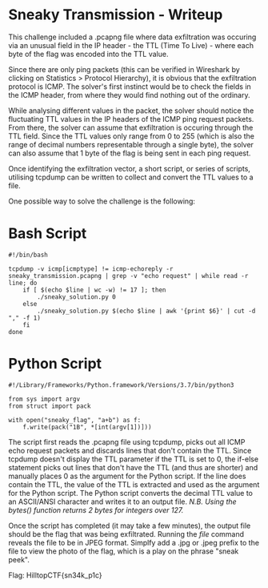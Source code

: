 # Sneaky Transmission - Writeup

This challenge included a .pcapng file where data exfiltration was occuring via an unusual field in the IP header - the TTL (Time To Live) - where each byte of the flag was encoded into the TTL value.

Since there are only ping packets (this can be verified in Wireshark by clicking on Statistics > Protocol Hierarchy), it is obvious that the exfiltration protocol is ICMP. 
The solver's first instinct would be to check the fields in the ICMP header, from where they would find nothing out of the ordinary.

While analysing different values in the packet, the solver should notice the fluctuating TTL values in the IP headers of the ICMP ping request packets.
From there, the solver can assume that exfiltration is occuring through the TTL field.
Since the TTL values only range from 0 to 255 (which is also the range of decimal numbers representable through a single byte), the solver can also assume that 1 byte of the flag is being sent in each ping request.

Once identifying the exfiltration vector, a short script, or series of scripts, utilising tcpdump can be written to collect and convert the TTL values to a file.

One possible way to solve the challenge is the following:

# Bash Script
```
#!/bin/bash

tcpdump -v icmp[icmptype] != icmp-echoreply -r sneaky_transmission.pcapng | grep -v "echo request" | while read -r line; do
	if [ $(echo $line | wc -w) != 17 ]; then
		./sneaky_solution.py 0
	else
		./sneaky_solution.py $(echo $line | awk '{print $6}' | cut -d "," -f 1)
	fi
done
```

# Python Script
```
#!/Library/Frameworks/Python.framework/Versions/3.7/bin/python3

from sys import argv
from struct import pack

with open("sneaky_flag", "a+b") as f:
    f.write(pack("1B", *[int(argv[1])]))
```

The script first reads the .pcapng file using tcpdump, picks out all ICMP echo request packets and discards lines that don't contain the TTL.
Since tcpdump doesn't display the TTL parameter if the TTL is set to 0, the if-else statement picks out lines that don't have the TTL (and thus are shorter) and manually places 0 as the argument for the Python script.
If the line does contain the TTL, the value of the TTL is extracted and used as the argument for the Python script.
The Python script converts the decimal TTL value to an ASCII/ANSI character and writes it to an output file.
*N.B. Using the bytes() function returns 2 bytes for integers over 127.*

Once the script has completed (it may take a few minutes), the output file should be the flag that was being exfiltrated.
Running the *file* command reveals the file to be in JPEG format. 
Simplfy add a .jpg or .jpeg prefix to the file to view the photo of the flag, which is a play on the phrase "sneak peek".

Flag: HilltopCTF{sn34k_p1c}
